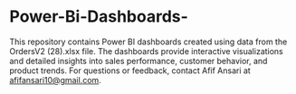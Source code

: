 # Power-Bi-Dashboards-
This repository contains Power BI dashboards created using data from the OrdersV2 (28).xlsx file. The dashboards provide interactive visualizations and detailed insights into sales performance, customer behavior, and product trends. For questions or feedback, contact Afif Ansari at afifansari10@gmail.com.
